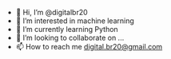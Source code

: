 - 👋 Hi, I’m @digitalbr20
- 👀 I’m interested in machine learning 
- 🌱 I’m currently learning  Python
- 💞️ I’m looking to collaborate on ...
- 📫 How to reach me digital.br20@gmail.com

<!---
digitalbr20/digitalbr20 is a ✨ special ✨ repository because its `README.md` (this file) appears on your GitHub profile.
You can click the Preview link to take a look at your changes.
--->
